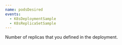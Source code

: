 ```yaml
---
name: podsDesired
events:
  - K8sDeploymentSample
  - K8sReplicaSetSample
---
```


Number of replicas that you defined in the deployment.